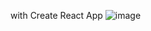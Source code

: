 with Create React App
![image](https://github.com/user-attachments/assets/5813ef1a-19fe-48b4-afe2-f7cd344eea60)
